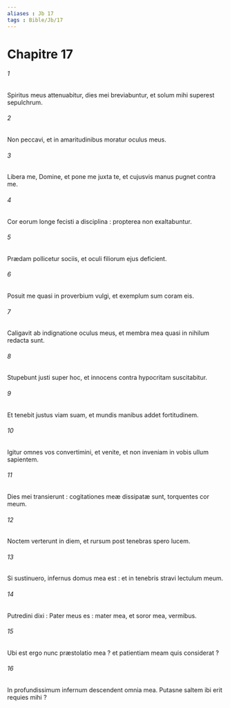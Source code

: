 ```yaml
---
aliases : Jb 17
tags : Bible/Jb/17
---
```


# Chapitre 17

###### 1
Spiritus meus attenuabitur, dies mei breviabuntur, et solum mihi superest sepulchrum.
###### 2
Non peccavi, et in amaritudinibus moratur oculus meus.
###### 3
Libera me, Domine, et pone me juxta te, et cujusvis manus pugnet contra me.
###### 4
Cor eorum longe fecisti a disciplina : propterea non exaltabuntur.
###### 5
Prædam pollicetur sociis, et oculi filiorum ejus deficient.
###### 6
Posuit me quasi in proverbium vulgi, et exemplum sum coram eis.
###### 7
Caligavit ab indignatione oculus meus, et membra mea quasi in nihilum redacta sunt.
###### 8
Stupebunt justi super hoc, et innocens contra hypocritam suscitabitur.
###### 9
Et tenebit justus viam suam, et mundis manibus addet fortitudinem.
###### 10
Igitur omnes vos convertimini, et venite, et non inveniam in vobis ullum sapientem.
###### 11
Dies mei transierunt : cogitationes meæ dissipatæ sunt, torquentes cor meum.
###### 12
Noctem verterunt in diem, et rursum post tenebras spero lucem.
###### 13
Si sustinuero, infernus domus mea est : et in tenebris stravi lectulum meum.
###### 14
Putredini dixi : Pater meus es : mater mea, et soror mea, vermibus.
###### 15
Ubi est ergo nunc præstolatio mea ? et patientiam meam quis considerat ?
###### 16
In profundissimum infernum descendent omnia mea. Putasne saltem ibi erit requies mihi ?
